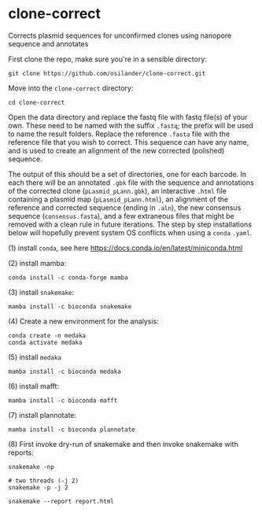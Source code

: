 # clone-correct
Corrects plasmid sequences for unconfirmed clones using nanopore sequence and annotates

First clone the repo, make sure you're in a sensible directory:
```
git clone https://github.com/osilander/clone-correct.git
```
Move into the `clone-correct` directory:
```
cd clone-correct
```

Open the data directory and replace the fastq file with fastq file(s) of your own. These need to be named with the suffix `.fastq`; the prefix will be used to name the result folders. Replace the reference `.fasta` file with the reference file that you wish to correct. This sequence can have any name, and is used to create an alignment of the new corrected (polished) sequence.

The output of this should be a set of directories, one for each barcode. In each there will be an annotated `.gbk` file with the sequence and annotations of the corrected clone (`pLasmid_pLann.gbk`), an interactive `.html` file containing a plasmid map (`pLasmid_pLann.html`), an alignment of the reference and corrected sequence (ending in `.aln`), the new consensus sequence (`consensus.fasta`), and a few extraneous files that might be removed with a clean rule in future iterations. The step by step installations below will hopefully prevent system OS conflicts when using a `conda` `.yaml`.

(1) install `conda`, see here https://docs.conda.io/en/latest/miniconda.html

(2) install mamba:
```
conda install -c conda-forge mamba
```

(3) install `snakemake`:
```
mamba install -c bioconda snakemake
```
(4) Create a new environment for the analysis:
```
conda create -n medaka
conda activate medaka
```

(5) install `medaka`
```
mamba install -c bioconda medaka
```

(6) install mafft:
```
mamba install -c bioconda mafft
```

(7) install plannotate:
```
mamba install -c bioconda plannotate
```

(8) First invoke dry-run of snakemake and then invoke snakemake with reports:
```
snakemake -np
```
```
# two threads (-j 2)
snakemake -p -j 2
```
```
snakemake --report report.html
```
